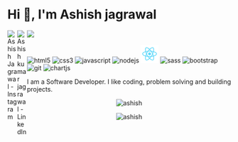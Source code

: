 <h1>Hi 👋, I'm Ashish jagrawal</h1>


![](https://komarev.com/ghpvc/?username=ashishjagrawal&color=blueviolet)
<a href="https://www.instagram.com/theashishjagrawal/" rel="nofollow">
  <img align="left" alt="Ashish Jagrawal - Instagram" width="22px" src="https://camo.githubusercontent.com/8ea1156d8ac160172cbef7a54a19bad16a73ebe4/68747470733a2f2f63646e2e6a7364656c6976722e6e65742f6e706d2f73696d706c652d69636f6e734076332f69636f6e732f696e7374616772616d2e737667" data-canonical-src="https://cdn.jsdelivr.net/npm/simple-icons@v3/icons/instagram.svg" style="max-width:100%;">
</a>
<a href="https://www.linkedin.com/in/ashishkjagrawal" rel="nofollow">
  <img align="left" alt="Ashish kumar jagrawal - LinkedIn" width="22px" src="https://camo.githubusercontent.com/b65faae8871ebbdb99790f2644ea7f3c89800b0c/68747470733a2f2f63646e2e6a7364656c6976722e6e65742f6e706d2f73696d706c652d69636f6e734076332f69636f6e732f6c696e6b6564696e2e737667" data-canonical-src="https://cdn.jsdelivr.net/npm/simple-icons@v3/icons/linkedin.svg" style="max-width:100%;">
</a>



<p align="left"> <img src="https://devicons.github.io/devicon/devicon.git/icons/html5/html5-original-wordmark.svg" alt="html5" width="40" height="40"/>  <img src="https://devicons.github.io/devicon/devicon.git/icons/css3/css3-original-wordmark.svg" alt="css3" width="40" height="40"/>   <img src="https://devicons.github.io/devicon/devicon.git/icons/javascript/javascript-original.svg" alt="javascript" width="40" height="40"/>  <img src="https://devicons.github.io/devicon/devicon.git/icons/nodejs/nodejs-original-wordmark.svg" alt="nodejs" width="40" height="40"/> <img src="https://raw.githubusercontent.com/github/explore/80688e429a7d4ef2fca1e82350fe8e3517d3494d/topics/react/react.png" alt="reactjs" width="40" height="40"/> <img src="https://devicons.github.io/devicon/devicon.git/icons/sass/sass-original.svg" alt="sass" width="40" height="40"/>  <img src="https://devicons.github.io/devicon/devicon.git/icons/bootstrap/bootstrap-plain.svg" alt="bootstrap" width="40" height="40"/>  <img src="https://www.vectorlogo.zone/logos/git-scm/git-scm-icon.svg" alt="git" width="40" height="40"/>   <img src="https://www.chartjs.org/media/logo-title.svg" alt="chartjs" width="40" height="40"/> </p>


I am a Software Developer. I like coding, problem solving and building projects.


<p align="center"> <img src="https://github-readme-stats.vercel.app/api?username=ashishjagrawal&show_icons=true&theme=tokyonight" alt="ashish" /></p>

<p align="center"> <img src="https://github-readme-stats.vercel.app/api/top-langs/?username=ashishjagrawal&show_icons=true&layout=compact&theme=tokyonight"" alt="ashish" /> </p>
